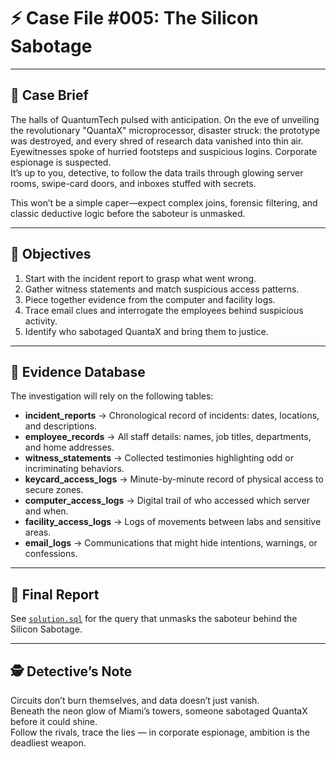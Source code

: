 # ⚡ Case File #005: The Silicon Sabotage

---

## 📘 Case Brief

The halls of QuantumTech pulsed with anticipation. On the eve of unveiling the revolutionary "QuantaX" microprocessor, disaster struck: the prototype was destroyed, and every shred of research data vanished into thin air. 
Eyewitnesses spoke of hurried footsteps and suspicious logins. Corporate espionage is suspected.  
It’s up to you, detective, to follow the data trails through glowing server rooms, swipe-card doors, and inboxes stuffed with secrets.

This won’t be a simple caper—expect complex joins, forensic filtering, and classic deductive logic before the saboteur is unmasked.

---

## 🎯 Objectives

1. Start with the incident report to grasp what went wrong.
2. Gather witness statements and match suspicious access patterns.
3. Piece together evidence from the computer and facility logs.
4. Trace email clues and interrogate the employees behind suspicious activity.
5. Identify who sabotaged QuantaX and bring them to justice.

---

## 📂 Evidence Database

The investigation will rely on the following tables:

- **incident_reports** → Chronological record of incidents: dates, locations, and descriptions.
- **employee_records** → All staff details: names, job titles, departments, and home addresses.
- **witness_statements** → Collected testimonies highlighting odd or incriminating behaviors.
- **keycard_access_logs** → Minute-by-minute record of physical access to secure zones.
- **computer_access_logs** → Digital trail of who accessed which server and when.
- **facility_access_logs** → Logs of movements between labs and sensitive areas.
- **email_logs** → Communications that might hide intentions, warnings, or confessions.

---

## 📝 Final Report

See [`solution.sql`](solution.sql) for the query that unmasks the saboteur behind the Silicon Sabotage.

---

## 🕵️ Detective’s Note  
Circuits don’t burn themselves, and data doesn’t just vanish.  
Beneath the neon glow of Miami’s towers, someone sabotaged QuantaX before it could shine.  
Follow the rivals, trace the lies — in corporate espionage, ambition is the deadliest weapon.

